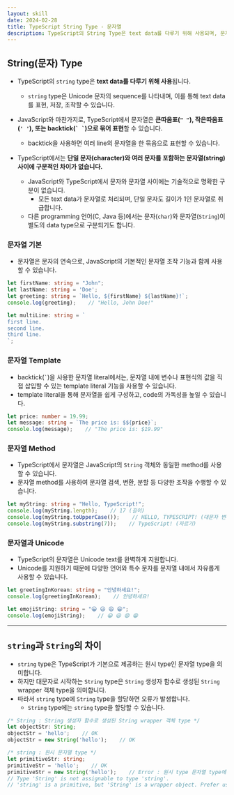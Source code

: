 ```yaml
---
layout: skill
date: 2024-02-28
title: TypeScript String Type - 문자열
description: TypeScript의 String Type은 text data를 다루기 위해 사용되며, 문자(character)와 문자열(string)을 표현, 저장, 조작할 수 있습니다.
---
```



## String(문자) Type

- TypeScript의 `string` type은 **text data를 다루기 위해 사용**됩니다.
    - `string` type은 Unicode 문자의 sequence를 나타내며, 이를 통해 text data를 표현, 저장, 조작할 수 있습니다.

- JavaScript와 마찬가지로, TypeScript에서 문자열은 **큰따옴표(`" "`), 작은따옴표(`' '`), 또는 backtick(`` ` ` ``)으로 묶어 표현**할 수 있습니다.
    - backtick을 사용하면 여러 line의 문자열을 한 묶음으로 표현할 수 있습니다.

- TypeScript에서는 **단일 문자(character)와 여러 문자를 포함하는 문자열(string) 사이에 구문적인 차이가 없습니다.**
    - JavaScript와 TypeScript에서 문자와 문자열 사이에는 기술적으로 명확한 구분이 없습니다.
        - 모든 text data가 문자열로 처리되며, 단일 문자도 길이가 1인 문자열로 취급합니다.
    - 다른 programming 언어(C, Java 등)에서는 문자(`char`)와 문자열(`String`)이 별도의 data type으로 구분되기도 합니다.


### 문자열 기본

- 문자열은 문자의 연속으로, JavaScript의 기본적인 문자열 조작 기능과 함께 사용할 수 있습니다.

```typescript
let firstName: string = "John";
let lastName: string = 'Doe';
let greeting: string = `Hello, ${firstName} ${lastName}!`;
console.log(greeting);    // "Hello, John Doe!"

let multiLine: string = `
first line.
second line.
third line.
`;
```


### 문자열 Template

- backtick(`` ` ``)을 사용한 문자열 literal에서는, 문자열 내에 변수나 표현식의 값을 직접 삽입할 수 있는 template literal 기능을 사용할 수 있습니다.
- template literal을 통해 문자열을 쉽게 구성하고, code의 가독성을 높일 수 있습니다.

```typescript
let price: number = 19.99;
let message: string = `The price is: $${price}`;
console.log(message);    // "The price is: $19.99"
```


### 문자열 Method

- TypeScript에서 문자열은 JavaScript의 `String` 객체와 동일한 method를 사용할 수 있습니다.
- 문자열 method를 사용하여 문자열 검색, 변환, 분할 등 다양한 조작을 수행할 수 있습니다.

```typescript
let myString: string = "Hello, TypeScript!";
console.log(myString.length);    // 17 (길이)
console.log(myString.toUpperCase());    // HELLO, TYPESCRIPT! (대문자 변환)
console.log(myString.substring(7));    // TypeScript! (자르기)
```


### 문자열과 Unicode

- TypeScript의 문자열은 Unicode text를 완벽하게 지원합니다.
- Unicode를 지원하기 때문에 다양한 언어와 특수 문자를 문자열 내에서 자유롭게 사용할 수 있습니다.

```typescript
let greetingInKorean: string = "안녕하세요!";
console.log(greetingInKorean);    // 안녕하세요!

let emojiString: string = "😀 😃 😄 😁";
console.log(emojiString);    // 😀 😃 😄 😁
```


---


## `string`과 `String`의 차이

- `string` type은 TypeScript가 기본으로 제공하는 원시 type인 문자열 type을 의미합니다.
- 하지만 대문자로 시작하는 `String` type은 `String` 생성자 함수로 생성된 `String` wrapper 객체 type을 의미합니다.
- 따라서 `string` type에 `String` type을 할당하면 오류가 발생합니다.
    - `String` type에는 `string` type을 할당할 수 있습니다.

```typescript
/* String : String 생성자 함수로 생성된 String wrapper 객체 type */
let objectStr: String;
objectStr = 'hello';    // OK
objectStr = new String('hello');    // OK

/* string : 원시 문자열 type */
let primitiveStr: string;
primitiveStr = 'hello';    // OK
primitiveStr = new String('hello');    // Error : 원시 type 문자열 type에 객체를 할당하면 오류 발생
// Type 'String' is not assignable to type 'string'.
// 'string' is a primitive, but 'String' is a wrapper object. Prefer using 'string' when possible.
```